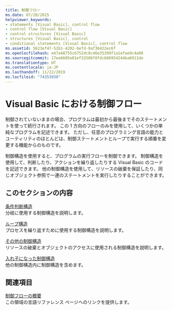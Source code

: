 ```yaml
---
title: 制御フロー
ms.date: 07/20/2015
helpviewer_keywords:
- statements [Visual Basic], control flow
- control flow [Visual Basic]
- control structures [Visual Basic]
- structures [Visual Basic], control
- conditional statements [Visual Basic], control flow
ms.assetid: 5623ef47-52b1-4202-befd-9af36422ec6f
ms.openlocfilehash: e47a48755c6752dc8c46e35399f1a1efae9c4a08
ms.sourcegitcommit: 17ee6605e01ef32506f8fdc686954244ba6911de
ms.translationtype: HT
ms.contentlocale: ja-JP
ms.lasthandoff: 11/22/2019
ms.locfileid: "74353930"
---
```

# <a name="control-flow-in-visual-basic"></a>Visual Basic における制御フロー

制御されていないままの場合、プログラムは最初から最後までそのステートメントを使って続行されます。 この 1 方向のフローのみを使用して、いくつかの単純なプログラムを記述できます。 ただし、任意のプログラミング言語の能力とユーティリティのほとんどは、制御ステートメントとループで実行する順番を変更する機能からのものです。

 制御構造を使用すると、プログラムの実行フローを制御できます。 制御構造を使用して、判断したり、アクションを繰り返したりする Visual Basic のコードを記述できます。 他の制御構造を使用して、リソースの破棄を保証したり、同じオブジェクト参照で一連のステートメントを実行したりすることができます。
  
## <a name="in-this-section"></a>このセクションの内容

 [条件判断構造](decision-structures.md)  
 分岐に使用する制御構造を説明します。

 [ループ構造](loop-structures.md)  
 プロセスを繰り返すために使用する制御構造を説明します。

 [その他の制御構造](other-control-structures.md)  
 リソースの破棄とオブジェクトのアクセスに使用される制御構造を説明します。

 [入れ子になった制御構造](nested-control-structures.md)  
 他の制御構造内に制御構造を含めます。

## <a name="related-sections"></a>関連項目

 [制御フローの概要](../../../language-reference/keywords/control-flow-summary.md)  
 この領域の言語リファレンス ページへのリンクを提供します。
